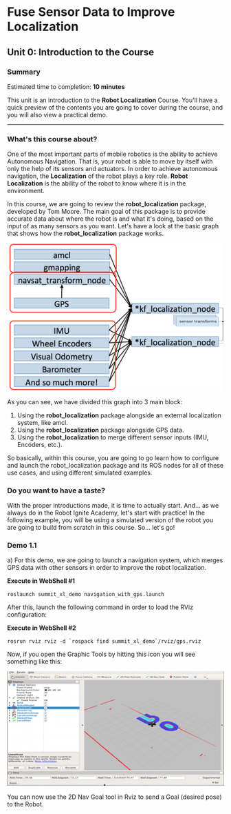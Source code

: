 # Fuse Sensor Data to Improve Localization

## Unit 0: Introduction to the Course

### Summary

Estimated time to completion: **10 minutes**

This unit is an introduction to the **Robot Localization** Course. You'll have a quick preview of the contents you are going to cover during the course, and you will also view a practical demo.

---

### What's this course about?

One of the most important parts of mobile robotics is the ability to achieve Autonomous Navigation. That is, your robot is able to move by itself with only the help of its sensors and actuators. In order to achieve autonomous navigation, the **Localization** of the robot plays a key role. **Robot Localization** is the ability of the robot to know where it is in the environment.

In this course, we are going to review the **robot_localization** package, developed by Tom Moore. The main goal of this package is to provide accurate data about where the robot is and what it's doing, based on the input of as many sensors as you want. Let's have a look at the basic graph that shows how the **robot_localization** package works.

![img](assets/unit0_robot_localization_graph0.png)

As you can see, we have divided this graph into 3 main block:

1. Using the **robot_localization** package alongside an external localization system, like amcl.
2. Using the **robot_localization** package alongside GPS data.
3. Using the **robot_localization** to merge different sensor inputs (IMU, Encoders, etc.).

So basically, within this course, you are going to go learn how to configure and launch the robot_localization package and its ROS nodes for all of these use cases, and using different simulated examples.

### Do you want to have a taste?

With the proper introductions made, it is time to actually start. And... as we always do in the Robot Ignite Academy, let's start with practice! In the following example, you will be using a simulated version of the robot you are going to build from scratch in this course. So... let's go!

### Demo 1.1

a) For this demo, we are going to launch a navigation system, which merges GPS data with other sensors in order to improve the robot localization.

**Execute in WebShell #1**

```
roslaunch summit_xl_demo navigation_with_gps.launch
```

After this, launch the following command in order to load the RViz configuration:

**Execute in WebShell #2**

```
rosrun rviz rviz -d `rospack find summit_xl_demo`/rviz/gps.rviz
```

Now, if you open the Graphic Tools by hitting this icon you will see something like this:

![img](assets/demo1p1_rviz_demo_robot_localization.png)

You can now use the 2D Nav Goal tool in Rviz to send a Goal (desired pose) to the Robot.

